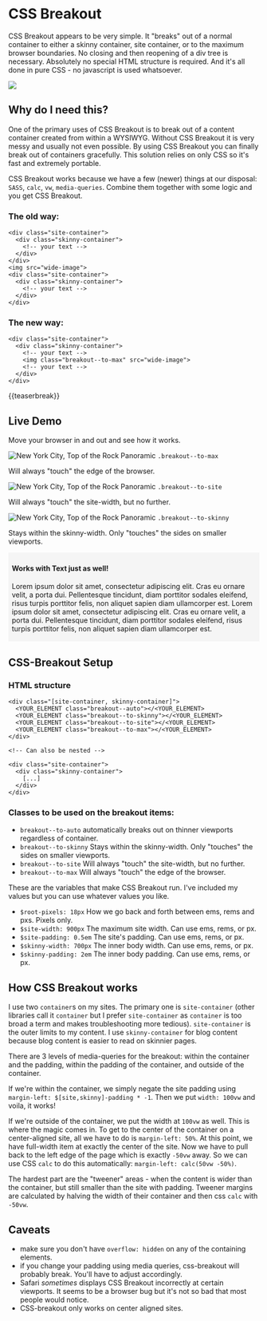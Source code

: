 # CSS Breakout

CSS Breakout appears to be very simple. It "breaks" out of a normal container to either a skinny container, site container, or to the maximum browser boundaries. No closing and then reopening of a div tree is necessary. Absolutely no special HTML structure is required. And it's all done in pure CSS - no javascript is used whatsoever.

<img class="breakout--to-site" src="/images/css-breakout.gif">

## Why do I need this?

One of the primary uses of CSS Breakout is to break out of a content container created from within a WYSIWYG. Without CSS Breakout it is very messy and usually not even possible. By using CSS Breakout you can finally break out of containers gracefully. This solution relies on only CSS so it's fast and extremely portable.


CSS Breakout works because we have a few (newer) things at our disposal: `SASS`, `calc`, `vw`, `media-queries`. Combine them together with some logic and you get CSS Breakout.

### The old way:

    <div class="site-container">
      <div class="skinny-container">
        <!-- your text -->
      </div>
    </div>
    <img src="wide-image">
    <div class="site-container">
      <div class="skinny-container">
        <!-- your text -->
      </div>
    </div>

### The new way:

    <div class="site-container">
      <div class="skinny-container">
        <!-- your text -->
        <img class="breakout--to-max" src="wide-image">
        <!-- your text -->
      </div>
    </div>

{{teaserbreak}}

## Live Demo

Move your browser in and out and see how it works.

<div class="dash-overlay">
  <img class="breakout--to-max" src="/images/NYC_Top_of_the_Rock_Pano-condensed.jpg" alt="New York City, Top of the Rock Panoramic">
  <span class="class-overlay__outer"><span class="class-overlay__inner"><code class="class-overlay">.breakout--to-max</code></span></span>
  <p class="">Will always "touch" the edge of the browser.</p>
  <img class="breakout--to-site" src="/images/NYC_Top_of_the_Rock_Pano-condensed.jpg" alt="New York City, Top of the Rock Panoramic">
  <span class="class-overlay__outer"><span class="class-overlay__inner"><code class="class-overlay">.breakout--to-site</code></span></span>
  <p class="">Will always "touch" the site-width, but no further.</p>
  <img class="breakout--to-skinny" src="/images/NYC_Top_of_the_Rock_Pano-condensed.jpg" alt="New York City, Top of the Rock Panoramic">
  <span class="class-overlay__outer"><span class="class-overlay__inner"><code class="class-overlay">.breakout--to-skinny</code></span></span>
  <p class="">Stays within the skinny-width. Only "touches" the sides on smaller viewports.</p>
  <div class="breakout--to-site" style="background:whitesmoke; padding:0.25em 0.5em">
    <h4>Works with Text just as well!</h4>
    <p>Lorem ipsum dolor sit amet, consectetur adipiscing elit. Cras eu ornare velit, a porta dui. Pellentesque tincidunt, diam porttitor sodales eleifend, risus turpis porttitor felis, non aliquet sapien diam ullamcorper est. Lorem ipsum dolor sit amet, consectetur adipiscing elit. Cras eu ornare velit, a porta dui. Pellentesque tincidunt, diam porttitor sodales eleifend, risus turpis porttitor felis, non aliquet sapien diam ullamcorper est.</p>
  </div>
</div>

## CSS-Breakout Setup

### HTML structure

    <div class="[site-container, skinny-container]">
      <YOUR_ELEMENT class="breakout--auto"></<YOUR_ELEMENT>
      <YOUR_ELEMENT class="breakout--to-skinny"></<YOUR_ELEMENT>
      <YOUR_ELEMENT class="breakout--to-site"></<YOUR_ELEMENT>
      <YOUR_ELEMENT class="breakout--to-max"></<YOUR_ELEMENT>
    </div>

    <!-- Can also be nested -->

    <div class="site-container">
      <div class="skinny-container">
        [...]
      </div>
    </div>

### Classes to be used on the breakout items:

 * `breakout--to-auto` automatically breaks out on thinner viewports regardless of container.
 * `breakout--to-skinny` Stays within the skinny-width. Only "touches" the sides on smaller viewports.
 * `breakout--to-site` Will always "touch" the site-width, but no further.
 * `breakout--to-max` Will always "touch" the edge of the browser.

These are the variables that make CSS Breakout run. I've included my values but you can use whatever values you like.

* `$root-pixels: 18px` How we go back and forth between ems, rems and pxs. Pixels only.
* `$site-width: 900px` The maximum site width. Can use ems, rems, or px.
* `$site-padding: 0.5em` The site's padding. Can use ems, rems, or px.
* `$skinny-width: 700px` The inner body width. Can use ems, rems, or px.
* `$skinny-padding: 2em` The inner body padding. Can use ems, rems, or px.

## How CSS Breakout works

I use two `container`s on my sites. The primary one is `site-container` (other libraries call it `container` but I prefer `site-container` as `container` is too broad a term and makes troubleshooting more tedious). `site-container` is the outer limits to my content. I use `skinny-container` for blog content because blog content is easier to read on skinnier pages.

There are 3 levels of media-queries for the breakout: within the container and the padding, within the padding of the container, and outside of the container.

If we're within the container, we simply negate the site padding using `margin-left: $[site,skinny]-padding * -1`. Then we put `width: 100vw` and voila, it works!

If we're outside of the container, we put the width at `100vw` as well. This is where the magic comes in. To get to the center of the container on a center-aligned site, all we have to do is `margin-left: 50%`. At this point, we have full-width item at exactly the center of the site. Now we have to pull back to the left edge of the page which is exactly `-50vw` away. So we can use CSS `calc` to do this automatically: `margin-left: calc(50vw -50%)`.

The hardest part are the "tweener" areas - when the content is wider than the container, but still smaller than the site with padding. Tweener margins are calculated by halving the width of their container and then css `calc` with `-50vw`.

## Caveats

* make sure you don't have `overflow: hidden` on any of the containing elements.
* if you change your padding using media queries, css-breakout will probably break. You'll have to adjust accordingly.
* Safari _sometimes_ displays CSS Breakout incorrectly at certain viewports. It seems to be a browser bug but it's not so bad that most people would notice.
* CSS-breakout only works on center aligned sites.